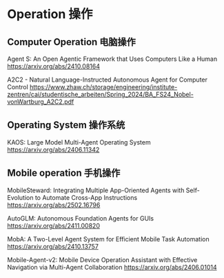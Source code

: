 # Operation 操作

## Computer Operation 电脑操作
Agent S: An Open Agentic Framework that Uses Computers Like a Human
https://arxiv.org/abs/2410.08164

A2C2 - Natural Language-Instructed Autonomous Agent for Computer Control
https://www.zhaw.ch/storage/engineering/institute-zentren/cai/studentische_arbeiten/Spring_2024/BA_FS24_Nobel-vonWartburg_A2C2.pdf

## Operating System 操作系统
KAOS: Large Model Multi-Agent Operating System
https://arxiv.org/abs/2406.11342

## Mobile operation 手机操作
MobileSteward: Integrating Multiple App-Oriented Agents with Self-Evolution to Automate Cross-App Instructions
https://arxiv.org/abs/2502.16796

AutoGLM: Autonomous Foundation Agents for GUIs
https://arxiv.org/abs/2411.00820

MobA: A Two-Level Agent System for Efficient Mobile Task Automation
https://arxiv.org/abs/2410.13757

Mobile-Agent-v2: Mobile Device Operation Assistant with Effective Navigation via Multi-Agent Collaboration
https://arxiv.org/abs/2406.01014
